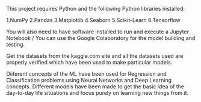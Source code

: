 This project requires Python and the following Python libraries installed:

1.NumPy
2.Pandas
3.Matplotlib
4.Seaborn
5.Scikit-Learn
6.Tensorflow

You will also need to have software installed to run and execute a Jupyter Notebook / 
You can use the Google Colaboratory for the model building and testing.

Get the datasets from the kaggle.com site and all the datasets used are properly verified which have been used to make particular models.

Diiferent concepts of the ML have been used for Regression and Classification problems using Neural Networks and Deep Learning concepts.
Different models have been made to get the basic idea of the day-to-day life situations and focus purely on learning new things from it. 
